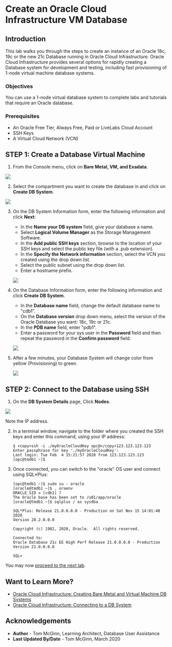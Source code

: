 # Create an Oracle Cloud Infrastructure VM Database
## Introduction

This lab walks you through the steps to create an instance of an Oracle 18c, 19c or the new 21c Database running in Oracle Cloud Infrastructure. Oracle Cloud Infrastructure provides several options for rapidly creating a Database system for development and testing, including fast provisioning of 1-node virtual machine database systems.

### Objectives
You can use a 1-node virtual database system to complete labs and tutorials that require an Oracle database.

### Prerequisites

* An Oracle Free Tier, Always Free, Paid or LiveLabs Cloud Account
* SSH Keys
* A Virtual Cloud Network (VCN)

## **STEP 1**: Create a Database Virtual Machine

1. From the Console menu, click on **Bare Metal, VM, and Exadata**.

  ![](images/bare-metal-vm-exadata.png " ")

2. Select the compartment you want to create the database in and click on **Create DB System**.

  ![](images/create-VM-DB.png " ")

3. On the DB System Information form, enter the following information and click **Next**:

    * In the **Name your DB system** field, give your database a name.
    * Select **Logical Volume Manager** as the Storage Management Software.
    * In the **Add public SSH keys** section, browse to the location of your SSH keys and select the public key file (with a .pub extension).
    * In the **Specify the Network information** section, select the VCN you created using the drop down list.
    * Select the public subnet using the drop down list.
    * Enter a hostname prefix.

    ![](images/create-VM-DB-form1.png " ")

4. On the Database Information form, enter the following information and click **Create DB System**.

    * In the **Database name** field, change the default database name to "cdb1".
    * On the **Database version** drop down menu, select the version of the Oracle Database you want: 18c, 19c or 21c.
    * In the **PDB name** field, enter "pdb1".
    * Enter a password for your sys user in the **Password** field and then repeat the password in the **Confirm password** field.

    ![](images/create-VM-DB-form2.png " ")

5. After a few minutes, your Database System will change color from yellow (Provisioning) to green.

    ![](images/database-VM-created.png " ")

## **STEP 2**: Connect to the Database using SSH

1. On the **DB System Details** page, Click **Nodes**.

  ![](images/VM-DB-IP.png " ")

   Note the IP address.

2. In a terminal window, navigate to the folder where you created the SSH keys and enter this command, using your IP address:

    ```
    $ <copy>ssh -i ./myOracleCloudKey opc@</copy>123.123.123.123
    Enter passphrase for key './myOracleCloudKey':
    Last login: Tue Feb  4 15:21:57 2020 from 123.123.123.123
    [opc@tmdb1 ~]$
    ```

3. Once connected, you can switch to the "oracle" OS user and connect using SQL*Plus:

    ```
    [opc@tmdb1 ~]$ sudo su - oracle
    [oracle@tmdb1 ~]$ . oraenv
    ORACLE_SID = [cdb1] ?
    The Oracle base has been set to /u01/app/oracle
    [oracle@tmdb1 ~]$ sqlplus / as sysdba

    SQL*Plus: Release 21.0.0.0.0 - Production on Sat Nov 15 14:01:48 2020
    Version 20.2.0.0.0

    Copyright (c) 1982, 2020, Oracle.  All rights reserved.

    Connected to:
    Oracle Database 21c EE High Perf Release 21.0.0.0.0 - Production
    Version 21.0.0.0.0

    SQL>
    ```

You may now [proceed to the next lab](#next).

## Want to Learn More?

* [Oracle Cloud Infrastructure: Creating Bare Metal and Virtual Machine DB Systems](https://docs.cloud.oracle.com/en-us/iaas/Content/Database/Tasks/creatingDBsystem.htm)
* [Oracle Cloud Infrastructure: Connecting to a DB System](https://docs.cloud.oracle.com/en-us/iaas/Content/Database/Tasks/connectingDB.htm)

## Acknowledgements
* **Author** - Tom McGinn, Learning Architect, Database User Assistance
* **Last Updated By/Date** - Tom McGinn, March 2020